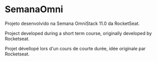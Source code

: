 # SemanaOmni

Projeto desenvolvido na Semana OmniStack 11.0 da RocketSeat. 

Project developed during a short term course, originally developed by Rocketseat.

Projet dévellopé lors d'un cours de courte durée, idée originale par Rocketseat.

